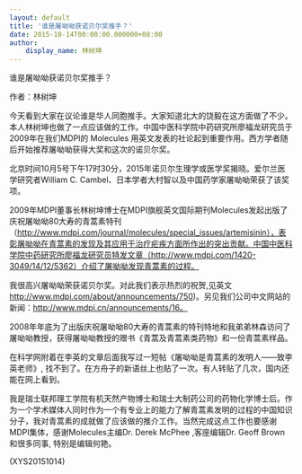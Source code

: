 ```yaml
---
layout: default
title: '谁是屠呦呦获诺贝尔奖推手？'
date: 2015-10-14T00:00:00.000000+08:00
author:
    display_name: 林树坤
---
```


谁是屠呦呦获诺贝尔奖推手？

作者：林树坤

今天看到大家在议论谁是华人同胞推手。大家知道北大的饶毅在这方面做了不少。本人林树坤也做了一点应该做的工作。中国中医科学院中药研究所廖福龙研究员于2009年在我们MDPI的 Molecules 用英文发表的社论起到重要作用。西方学者随后开始推荐屠呦呦获得大奖和这次的诺贝尔奖。

北京时间10月5号下午17时30分，2015年诺贝尔生理学或医学奖揭晓。爱尔兰医学研究者William C. Cambel、日本学者大村智以及中国药学家屠呦呦荣获了该奖项。

2009年MDPI董事长林树坤博士在MDPI旗舰英文国际期刊Molecules发起出版了庆祝屠呦呦80大寿的青蒿素特刊（http://www.mdpi.com/journal/molecules/special_issues/artemisinin），表彰屠呦呦在青蒿素的发现及其应用于治疗疟疾方面所作出的突出贡献。中国中医科学院中药研究所廖福龙研究员特发文章（http://www.mdpi.com/1420-3049/14/12/5362）介绍了屠呦呦发现青蒿素的过程。

我很高兴屠呦呦荣获诺贝尔奖。对此我们表示热烈的祝贺,见英文 http://www.mdpi.com/about/announcements/750)。另见我们公司中文网站的新闻：http://www.mdpi.cn/announcements/16。

2008年年底为了出版庆祝屠呦呦80大寿的青蒿素的特刊特地和我弟弟林森访问了屠呦呦教授，获得屠呦呦教授的赠书《青蒿及青蒿素类药物》和一份青蒿素样品。

在科学网附着在李英的文章后面我写过一短帖《屠呦呦是青蒿素的发明人——致李英老师》, 找不到了。在方舟子的新语丝上也贴了一次。有人转贴了几次，国内还能在网上看到。

我是瑞士联邦理工学院有机天然产物博士和瑞士大制药公司的药物化学博士后。作为一个学术媒体人同时作为一个有专业上的能力了解青蒿素发明的过程的中国知识分子，我对青蒿素的成就做了应该做的推介工作。当然完成这点工作也要感谢MDPI集体，感谢Molecules主编Dr. Derek McPhee ,客座编辑Dr. Geoff Brown和很多同事, 特别是编辑何艳。

(XYS20151014)

